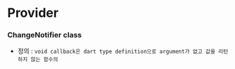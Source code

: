 # Provider

### ChangeNotifier class
- 정의 : `void callback은 dart type definition으로 argument가 없고 값을 리턴하지 않는 함수의`
